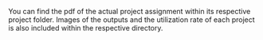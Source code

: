 You can find the pdf of the actual project assignment within its respective project folder.
Images of the outputs and the utilization rate of each project is also included within the respective directory.
